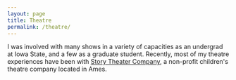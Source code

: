 ```yaml
---
layout: page
title: Theatre
permalink: /theatre/
---
```


I was involved with many shows in a variety of capacities as an undergrad at Iowa State, and a few as a graduate student. Recently, most of my theatre experiences have been with [Story Theater Company](https://www.storytheatercompany.org), a non-profit children's theatre company located in Ames.